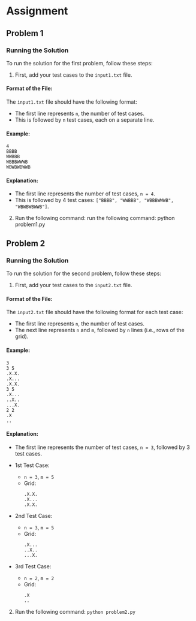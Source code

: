 # Assignment

## Problem 1

### Running the Solution
To run the solution for the first problem, follow these steps:

1. First, add your test cases to the `input1.txt` file.

#### Format of the File:

The `input1.txt` file should have the following format:

- The first line represents `n`, the number of test cases.
- This is followed by `n` test cases, each on a separate line.

#### Example:
```
4
BBBB
WWBBB
WBBBWWWB
WBWBWBWWB
```

#### Explanation:

- The first line represents the number of test cases, `n = 4`.
- This is followed by 4 test cases: `["BBBB", "WWBBB", "WBBBWWWB", "WBWBWBWWB"]`.

2. Run the following command:
  run the following command:  python problem1.py


## Problem 2

### Running the Solution
To run the solution for the second problem, follow these steps:

1. First, add your test cases to the `input2.txt` file.

#### Format of the File:

The `input2.txt` file should have the following format for each test case:

- The first line represents `n`, the number of test cases.
- The next line represents `n` and `m`, followed by `n` lines (i.e., rows of the grid).

#### Example:

```
3
3 5
.X.X.
.X...
.X.X.
3 5
.X...
..X..
...X.
2 2
.X
..
```

#### Explanation:

- The first line represents the number of test cases, `n = 3`, followed by 3 test cases.
- 1st Test Case:
  - `n = 3`, `m = 5`
  - Grid:
    ```
    .X.X.
    .X...
    .X.X.
    ```

- 2nd Test Case:
  - `n = 3`, `m = 5`
  - Grid:
    ```
    .X...
    ..X..
    ...X.
    ```

- 3rd Test Case:
  - `n = 2`, `m = 2`
  - Grid:
    ```
    .X
    ..
    ```

2. Run the following command:
  ```python problem2.py```
